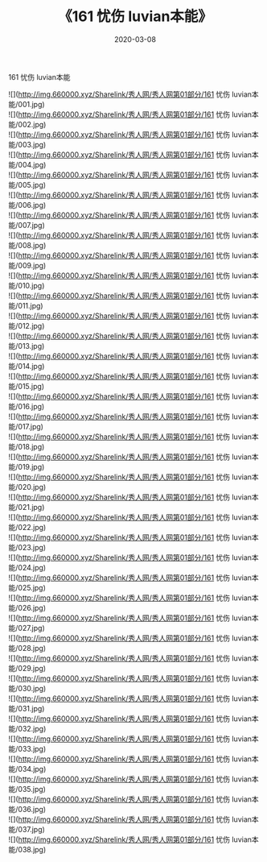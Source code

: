 ﻿---
layout: post
title:  《161 忧伤 luvian本能》
date:   2020-03-08
img: http://img.660000.xyz/Sharelink/秀人网/秀人网第01部分/161 忧伤 luvian本能/000.jpg
categories: [美女, 清纯, 唯美]
---

161 忧伤 luvian本能

  ![](http://img.660000.xyz/Sharelink/秀人网/秀人网第01部分/161 忧伤 luvian本能/001.jpg) <br> ![](http://img.660000.xyz/Sharelink/秀人网/秀人网第01部分/161 忧伤 luvian本能/002.jpg) <br> ![](http://img.660000.xyz/Sharelink/秀人网/秀人网第01部分/161 忧伤 luvian本能/003.jpg) <br> ![](http://img.660000.xyz/Sharelink/秀人网/秀人网第01部分/161 忧伤 luvian本能/004.jpg) <br> ![](http://img.660000.xyz/Sharelink/秀人网/秀人网第01部分/161 忧伤 luvian本能/005.jpg) <br> ![](http://img.660000.xyz/Sharelink/秀人网/秀人网第01部分/161 忧伤 luvian本能/006.jpg) <br> ![](http://img.660000.xyz/Sharelink/秀人网/秀人网第01部分/161 忧伤 luvian本能/007.jpg) <br> ![](http://img.660000.xyz/Sharelink/秀人网/秀人网第01部分/161 忧伤 luvian本能/008.jpg) <br> ![](http://img.660000.xyz/Sharelink/秀人网/秀人网第01部分/161 忧伤 luvian本能/009.jpg) <br> ![](http://img.660000.xyz/Sharelink/秀人网/秀人网第01部分/161 忧伤 luvian本能/010.jpg) <br> ![](http://img.660000.xyz/Sharelink/秀人网/秀人网第01部分/161 忧伤 luvian本能/011.jpg) <br> ![](http://img.660000.xyz/Sharelink/秀人网/秀人网第01部分/161 忧伤 luvian本能/012.jpg) <br> ![](http://img.660000.xyz/Sharelink/秀人网/秀人网第01部分/161 忧伤 luvian本能/013.jpg) <br> ![](http://img.660000.xyz/Sharelink/秀人网/秀人网第01部分/161 忧伤 luvian本能/014.jpg) <br> ![](http://img.660000.xyz/Sharelink/秀人网/秀人网第01部分/161 忧伤 luvian本能/015.jpg) <br> ![](http://img.660000.xyz/Sharelink/秀人网/秀人网第01部分/161 忧伤 luvian本能/016.jpg) <br> ![](http://img.660000.xyz/Sharelink/秀人网/秀人网第01部分/161 忧伤 luvian本能/017.jpg) <br> ![](http://img.660000.xyz/Sharelink/秀人网/秀人网第01部分/161 忧伤 luvian本能/018.jpg) <br> ![](http://img.660000.xyz/Sharelink/秀人网/秀人网第01部分/161 忧伤 luvian本能/019.jpg) <br> ![](http://img.660000.xyz/Sharelink/秀人网/秀人网第01部分/161 忧伤 luvian本能/020.jpg) <br> ![](http://img.660000.xyz/Sharelink/秀人网/秀人网第01部分/161 忧伤 luvian本能/021.jpg) <br> ![](http://img.660000.xyz/Sharelink/秀人网/秀人网第01部分/161 忧伤 luvian本能/022.jpg) <br> ![](http://img.660000.xyz/Sharelink/秀人网/秀人网第01部分/161 忧伤 luvian本能/023.jpg) <br> ![](http://img.660000.xyz/Sharelink/秀人网/秀人网第01部分/161 忧伤 luvian本能/024.jpg) <br> ![](http://img.660000.xyz/Sharelink/秀人网/秀人网第01部分/161 忧伤 luvian本能/025.jpg) <br> ![](http://img.660000.xyz/Sharelink/秀人网/秀人网第01部分/161 忧伤 luvian本能/026.jpg) <br> ![](http://img.660000.xyz/Sharelink/秀人网/秀人网第01部分/161 忧伤 luvian本能/027.jpg) <br> ![](http://img.660000.xyz/Sharelink/秀人网/秀人网第01部分/161 忧伤 luvian本能/028.jpg) <br> ![](http://img.660000.xyz/Sharelink/秀人网/秀人网第01部分/161 忧伤 luvian本能/029.jpg) <br> ![](http://img.660000.xyz/Sharelink/秀人网/秀人网第01部分/161 忧伤 luvian本能/030.jpg) <br> ![](http://img.660000.xyz/Sharelink/秀人网/秀人网第01部分/161 忧伤 luvian本能/031.jpg) <br> ![](http://img.660000.xyz/Sharelink/秀人网/秀人网第01部分/161 忧伤 luvian本能/032.jpg) <br> ![](http://img.660000.xyz/Sharelink/秀人网/秀人网第01部分/161 忧伤 luvian本能/033.jpg) <br> ![](http://img.660000.xyz/Sharelink/秀人网/秀人网第01部分/161 忧伤 luvian本能/034.jpg) <br> ![](http://img.660000.xyz/Sharelink/秀人网/秀人网第01部分/161 忧伤 luvian本能/035.jpg) <br> ![](http://img.660000.xyz/Sharelink/秀人网/秀人网第01部分/161 忧伤 luvian本能/036.jpg) <br> ![](http://img.660000.xyz/Sharelink/秀人网/秀人网第01部分/161 忧伤 luvian本能/037.jpg) <br> ![](http://img.660000.xyz/Sharelink/秀人网/秀人网第01部分/161 忧伤 luvian本能/038.jpg) <br>
